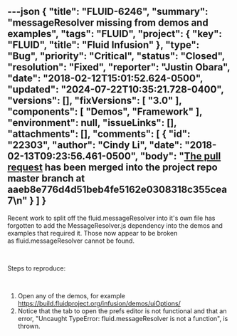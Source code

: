 ---json
{
  "title": "FLUID-6246",
  "summary": "messageResolver missing from demos and examples",
  "tags": "FLUID",
  "project": {
    "key": "FLUID",
    "title": "Fluid Infusion"
  },
  "type": "Bug",
  "priority": "Critical",
  "status": "Closed",
  "resolution": "Fixed",
  "reporter": "Justin Obara",
  "date": "2018-02-12T15:01:52.624-0500",
  "updated": "2024-07-22T10:35:21.728-0400",
  "versions": [],
  "fixVersions": [
    "3.0"
  ],
  "components": [
    "Demos",
    "Framework"
  ],
  "environment": null,
  "issueLinks": [],
  "attachments": [],
  "comments": [
    {
      "id": "22303",
      "author": "Cindy Li",
      "date": "2018-02-13T09:23:56.461-0500",
      "body": "[The pull request](https://github.com/fluid-project/infusion/pull/873) has been merged into the project repo master branch at aaeb8e776d4d51beb4fe5162e0308318c355cea7\n"
    }
  ]
}
---
Recent work to split off the fluid.messageResolver into it's own file has forgotten to add the MessageResolver.js dependency into the demos and examples that required it. Those now appear to be broken as fluid.messageResolver cannot be found. 

 

Steps to reproduce:

 

1. Open any of the demos, for example <https://build.fluidproject.org/infusion/demos/uiOptions/>
2. Notice that the tab to open the prefs editor is not functional and that an error, "Uncaught TypeError: fluid.messageResolver is not a function", is thrown.

        